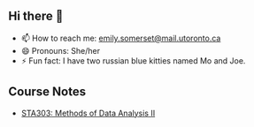 ## Hi there 👋

- 📫 How to reach me: emily.somerset@mail.utoronto.ca
- 😄 Pronouns: She/her
- ⚡ Fun fact: I have two russian blue kitties named Mo and Joe. 

## Course Notes

- [STA303: Methods of Data Analysis II](https://emilysomerset.github.io/sta303-notes)
